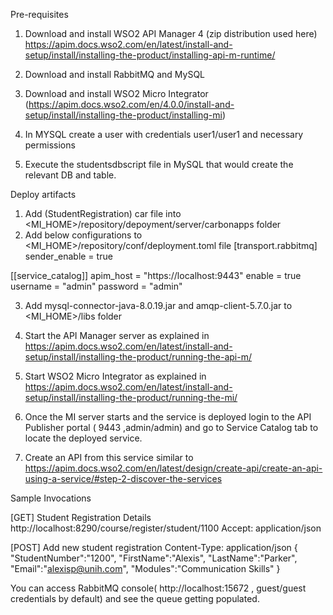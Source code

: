 

Pre-requisites
1. Download and install WSO2 API Manager 4 (zip distribution used here) https://apim.docs.wso2.com/en/latest/install-and-setup/install/installing-the-product/installing-api-m-runtime/

2. Download and install RabbitMQ and MySQL
3. Download and install WSO2 Micro Integrator (https://apim.docs.wso2.com/en/4.0.0/install-and-setup/install/installing-the-product/installing-mi) 
4. In MYSQL create a user with credentials user1/user1 and necessary permissions
4. Execute the studentsdbscript file in MySQL that would create the relevant DB and table. 

Deploy artifacts 

1. Add (StudentRegistration) car file  into <MI_HOME>/repository/depoyment/server/carbonapps folder
2. Add below configurations to <MI_HOME>/repository/conf/deployment.toml file 
 [transport.rabbitmq]
sender_enable = true

[[service_catalog]]
apim_host = "https://localhost:9443"
enable = true
username = "admin"
password = "admin"

3. Add mysql-connector-java-8.0.19.jar and amqp-client-5.7.0.jar to <MI_HOME>/libs folder

4. Start the API Manager server as explained in https://apim.docs.wso2.com/en/latest/install-and-setup/install/installing-the-product/running-the-api-m/

5. Start WSO2 Micro Integrator as explained in https://apim.docs.wso2.com/en/latest/install-and-setup/install/installing-the-product/running-the-mi/

6. Once the MI server starts and the service is deployed login to the API Publisher portal ( 9443 ,admin/admin) and go to Service Catalog tab to locate the deployed service.

7. Create an API from this service similar to  https://apim.docs.wso2.com/en/latest/design/create-api/create-an-api-using-a-service/#step-2-discover-the-services   


Sample Invocations 

[GET] Student Registration Details
http://localhost:8290/course/register/student/1100
Accept: application/json

[POST] Add new student registration
Content-Type: application/json
{
"StudentNumber":"1200",
"FirstName":"Alexis",
"LastName":"Parker",
"Email":"alexisp@unih.com",
"Modules":"Communication Skills"
}

You can access RabbitMQ console(  http://localhost:15672 ,   guest/guest credentials by default) and see the queue getting populated.
